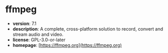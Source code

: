 # ffmpeg

- **version**: 7.1
- **description**: A complete, cross-platform solution to record, convert and stream audio and video.
- **license**: GPL-3.0-or-later
- **homepage**: [https://ffmpeg.org](https://ffmpeg.org)

